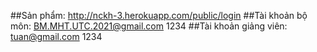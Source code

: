 ##Sản phẩm: http://nckh-3.herokuapp.com/public/login
##Tài khoản bộ môn:
	BM.MHT.UTC.2021@gmail.com
	1234
##Tài khoản giảng viên:
	tuan@gmail.com
	1234
